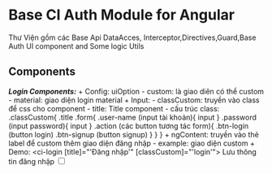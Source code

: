 # Base CI Auth Module for Angular

Thư Viện gồm các Base Api DataAcces, Interceptor,Directives,Guard,Base Auth UI component and  Some logic Utils

## Components


**_Login Components:_**
	+ Config: uiOption
		- custom: là giao diên có thể custom
		- material: giao diện login material
	+ Input: 
		- classCustom: truyền vào class để css cho component
		- title: Title component
		- cấu trúc class: 
			.classCustom{
				.title
				.form{
					.user-name (input tài khoản){
						input
					}
					.password (input password){
						input
					}
					.action (các button tương tác form){
						.btn-login (button login)
						.btn-signup (button signup)
					}
				}
			}
	+ ngContent: truyền vào thẻ label để custom thêm giao diện đăng nhập
		- example: 
					<ci-login>
						<label>giao diện custom</label>
					</ci-login>
	+ Demo: 
			<ci-login [title]="'Đăng nhập'" [classCustom]="'login'">
				<label>
					Lưu thông tin đăng nhập
					<input type="checkbox" />
				</label>
			</ci-login>